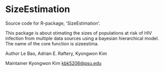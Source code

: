 # SizeEstimation
Source code for R-package, 'SizeEstimation'.

This package is about stimating the sizes of populations at risk of HIV infection from multiple data sources using a bayesian hierarchical model.
The name of the core function is sizeestima.

Author Le Bao, Adrian E. Raftery, Kyongwon Kim

Maintainer Kyongwon Kim <kbk5206@psu.edu>
